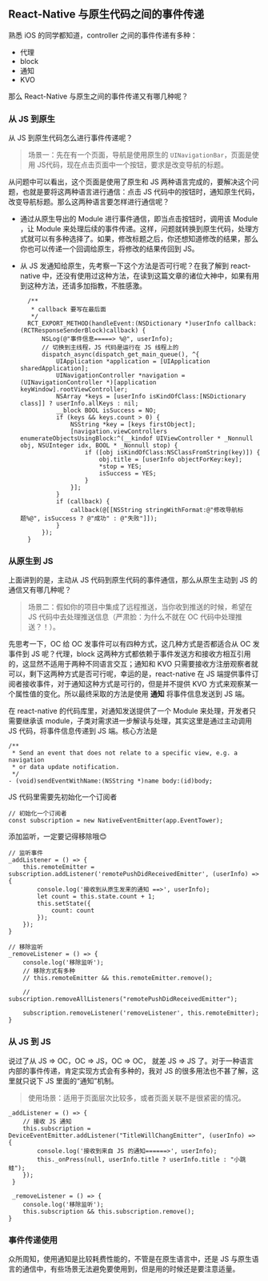 ## React-Native 与原生代码之间的事件传递

熟悉 iOS 的同学都知道，controller 之间的事件传递有多种：

* 代理
* block
* 通知
* KVO

那么 React-Native 与原生之间的事件传递又有哪几种呢？

### 从 JS 到原生
从 JS 到原生代码怎么进行事件传递呢？
> 场景一：先在有一个页面，导航是使用原生的 `UINavigationBar`，页面是使用 JS代码，现在点击页面中一个按钮，要求是改变导航的标题。

从问题中可以看出，这个页面是使用了原生和 JS 两种语言完成的，要解决这个问题，也就是要将这两种语言进行通信：点击 JS 代码中的按钮时，通知原生代码，改变导航标题。那么这两种语言要怎样进行通信呢？

* 通过从原生导出的 Module 进行事件通信，即当点击按钮时，调用该 Module ，让 Module 来处理后续的事件传递。这样，问题就转换到原生代码，处理方式就可以有多种选择了。如果，修改标题之后，你还想知道修改的结果，那么你也可以传递一个回调给原生，将修改的结果传回到 JS。
* 从 JS 发通知给原生，先考察一下这个方法是否可行呢？在我了解到 react-native 中，还没有使用过这种方法，在读到这篇文章的诸位大神中，如果有用到这种方法，还请多加指教，不胜感激。

		/**
 		 * callback 要写在最后面
 		 */
		RCT_EXPORT_METHOD(handleEvent:(NSDictionary *)userInfo callback:(RCTResponseSenderBlock)callback) {
    		NSLog(@"事件信息=====> %@", userInfo);
    		// 切换到主线程，JS 代码是运行在 JS 线程上的
    		dispatch_async(dispatch_get_main_queue(), ^{
        		UIApplication *application = [UIApplication sharedApplication];
        		UINavigationController *navigation = (UINavigationController *)[application keyWindow].rootViewController;
        		NSArray *keys = [userInfo isKindOfClass:[NSDictionary class]] ? userInfo.allKeys : nil;
        		__block BOOL isSuccess = NO;
        		if (keys && keys.count > 0) {
            		NSString *key = [keys firstObject];
            		[navigation.viewControllers enumerateObjectsUsingBlock:^(__kindof UIViewController * _Nonnull obj, NSUInteger idx, BOOL * _Nonnull stop) {
                		if ([obj isKindOfClass:NSClassFromString(key)]) {
                    		obj.title = [userInfo objectForKey:key];
                    		*stop = YES;
                    		isSuccess = YES;
                		}
            		}];
        		}
        		if (callback) {
            		callback(@[[NSString stringWithFormat:@"修改导航标题%@", isSuccess ? @"成功" : @"失败"]]);
        		}
    		});
		}


### 从原生到 JS
上面讲到的是，主动从 JS 代码到原生代码的事件通信，那么从原生主动到 JS 的通信又有哪几种呢？
> 场景二：假如你的项目中集成了远程推送，当你收到推送的时候，希望在 JS 代码中去处理推送信息（严肃脸：为什么不就在 OC 代码中处理推送？！）。

先思考一下，OC 给 OC 发事件可以有四种方式，这几种方式是否都适合从 OC 发事件到 JS 呢？代理，block 这两种方式都依赖于事件发送方和接收方相互引用的，这显然不适用于两种不同语言交互；通知和 KVO 只需要接收方注册观察者就可以，剩下这两种方式是否可行呢，幸运的是，react-native 在 JS 端提供事件订阅者接收事件，对于通知这种方式是可行的，但是并不提供 KVO 方式来观察某一个属性值的变化。所以最终采取的方法是使用 **通知** 将事件信息发送到 JS 端。

在 react-native 的代码库里，对通知发送提供了一个 Module 来处理，开发者只需要继承该 module，子类对需求进一步解读与处理，其实这里是通过主动调用 JS 代码，将事件信息传递到 JS 端。核心方法是 

	/**
 	 * Send an event that does not relate to a specific view, e.g. a navigation
 	 * or data update notification.
 	 */
	- (void)sendEventWithName:(NSString *)name body:(id)body;


JS 代码里需要先初始化一个订阅者

	// 初始化一个订阅者
	const subscription = new NativeEventEmitter(app.EventTower);

添加监听，一定要记得移除哦😊

	// 监听事件
  	_addListener = () => {
    	this.remoteEmitter = subscription.addListener('remotePushDidReceivedEmitter', (userInfo) => {
      		console.log('接收到从原生发来的通知 ==>', userInfo);
      		let count = this.state.count + 1;
      		this.setState({
        		count: count
      		});
    	});
  	}

  	// 移除监听
  	_removeListener = () => {
    	console.log('移除监听');
    	// 移除方式有多种
    	// this.remoteEmitter && this.remoteEmitter.remove();

    	// subscription.removeAllListeners("remotePushDidReceivedEmitter");

    	subscription.removeListener('removeListener', this.remoteEmitter);
  	}

### 从 JS 到 JS
说过了从 JS  => OC，OC => JS，OC => OC， 就差 JS => JS 了。对于一种语言内部的事件传递，肯定实现方式会有多种的，我对 JS 的很多用法也不甚了解，这里就只说下 JS 里面的“通知”机制。
> 使用场景：适用于页面层次比较多，或者页面关联不是很紧密的情况。

	_addListener = () => {
    	// 接收 JS 通知
    	this.subscription = DeviceEventEmitter.addListener("TitleWillChangEmitter", (userInfo) => {
      		console.log('接收到来自 JS 的通知======>', userInfo);
      		this._onPress(null, userInfo.title ? userInfo.title : "小跳蛙");
    	});
 	 }

 	 _removeListener = () => {
    	console.log('移除监听');
    	this.subscription && this.subscription.remove();
  	}

### 事件传递使用
众所周知，使用通知是比较耗费性能的，不管是在原生语言中，还是 JS 与原生语言的通信中，有些场景无法避免要使用到，但是用的时候还是要注意适量。